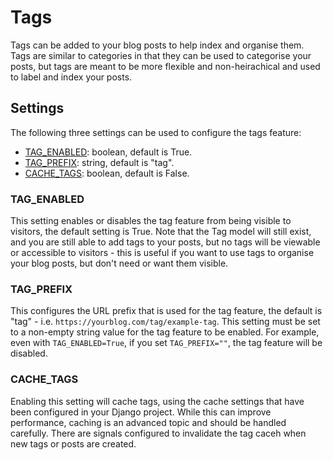 # Tags

Tags can be added to your blog posts to help index and organise them. Tags are similar to categories in that they can be used to categorise your posts, but tags are meant to be more flexible and non-heirachical and used to label and index your posts.

## Settings

The following three settings can be used to configure the tags feature:

- [TAG_ENABLED](#tag_enabled): boolean, default is True.
- [TAG_PREFIX](#tag_prefix): string, default is "tag".
- [CACHE_TAGS](#cache_tags): boolean, default is False.

### TAG_ENABLED

This setting enables or disables the tag feature from being visible to visitors, the default setting is True. Note that the Tag model will still exist, and you are still able to add tags to your posts, but no tags will be viewable or accessible to visitors - this is useful if you want to use tags to organise your blog posts, but don't need or want them visible.

### TAG_PREFIX

This configures the URL prefix that is used for the tag feature, the default is "tag" - i.e. `https://yourblog.com/tag/example-tag`. This setting must be set to a non-empty string value for the tag feature to be enabled. For example, even with `TAG_ENABLED=True`, if you set `TAG_PREFIX=""`, the tag feature will be disabled.

### CACHE_TAGS

Enabling this setting will cache tags, using the cache settings that have been configured in your Django project. While this can improve performance, caching is an advanced topic and should be handled carefully. There are signals configured to invalidate the tag caceh when new tags or posts are created.
